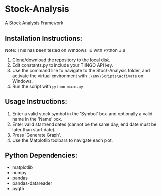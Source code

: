 # Stock-Analysis
A Stock Analysis Framework

## Installation Instructions:
Note: This has been tested on Windows 10 with Python 3.8
1. Clone/download the repository to the local disk.
2. Edit constants.py to include your TIINGO API key.
3. Use the command line to navigate to the Stock-Analysis folder, and activate the virtual environment with `.\env\Scripts\activate` on Windows.
4. Run the script with `python main.py`

## Usage Instructions:
1. Enter a valid stock symbol in the 'Symbol' box, and optionally a valid name in the 'Name' box.
2. Enter valid start/end dates (cannot be the same day, end date must be later than start date).
3. Press 'Generate Graph'.
4. Use the Matplotlib toolbars to navigate each plot.

## Python Dependencies:
* matplotlib
* numpy
* pandas
* pandas-datareader
* pyqt5


